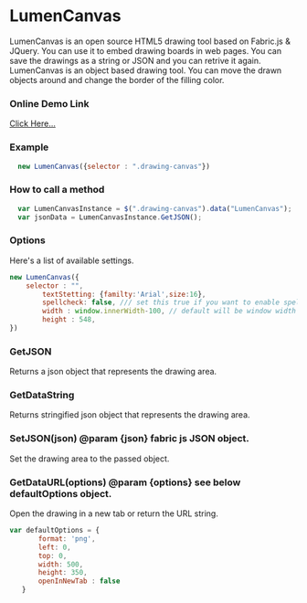 # LumenCanvas
LumenCanvas is an open source HTML5 drawing tool based on Fabric.js & JQuery. You can use it to embed drawing boards in web pages. You can save the drawings as a string or JSON and you can retrive it again. LumenCanvas is an object based drawing tool. You can move the drawn objects around and change the border of the filling color.

### Online Demo Link
[Click Here...](http://wizvalley.com/paint/)

### Example
```js
  new LumenCanvas({selector : ".drawing-canvas"})
```

### How to call a method
```js
  var LumenCanvasInstance = $(".drawing-canvas").data("LumenCanvas");
  var jsonData = LumenCanvasInstance.GetJSON();
```

### Options
Here's a list of available settings.
```js
new LumenCanvas({
    selector : "",
		textStetting: {familty:'Arial',size:16},
		spellcheck: false, /// set this true if you want to enable spellcheck in text tool
		width : window.innerWidth-100, // default will be window width
		height : 548,
})
```

### GetJSON
 Returns a json object that represents the drawing area.
 
### GetDataString
 Returns stringified json object that represents the drawing area.
 
 ### SetJSON(json) @param {json} fabric js JSON object.
 Set the drawing area to the passed object.

 ### GetDataURL(options) @param {options} see below defaultOptions object.
 Open the drawing in a new tab or return the URL string.
 ```js
 var defaultOptions = {
		format: 'png',
		left: 0,
		top: 0,
		width: 500,
		height: 350,
		openInNewTab : false
	}
```
 
 
